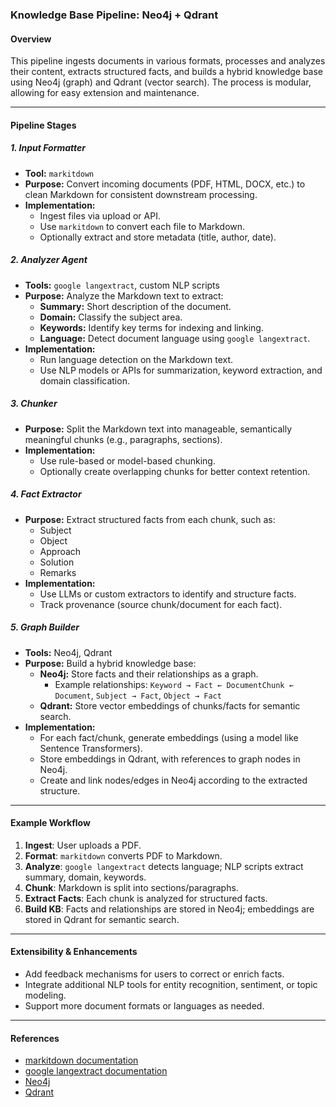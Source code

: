 ### Knowledge Base Pipeline: Neo4j + Qdrant

#### **Overview**
This pipeline ingests documents in various formats, processes and analyzes their content, extracts structured facts, and builds a hybrid knowledge base using Neo4j (graph) and Qdrant (vector search). The process is modular, allowing for easy extension and maintenance.

---

#### **Pipeline Stages**

##### 1. Input Formatter
- **Tool:** `markitdown`
- **Purpose:** Convert incoming documents (PDF, HTML, DOCX, etc.) to clean Markdown for consistent downstream processing.
- **Implementation:**
  - Ingest files via upload or API.
  - Use `markitdown` to convert each file to Markdown.
  - Optionally extract and store metadata (title, author, date).

##### 2. Analyzer Agent
- **Tools:** `google langextract`, custom NLP scripts
- **Purpose:** Analyze the Markdown text to extract:
  - **Summary:** Short description of the document.
  - **Domain:** Classify the subject area.
  - **Keywords:** Identify key terms for indexing and linking.
  - **Language:** Detect document language using `google langextract`.
- **Implementation:**
  - Run language detection on the Markdown text.
  - Use NLP models or APIs for summarization, keyword extraction, and domain classification.

##### 3. Chunker
- **Purpose:** Split the Markdown text into manageable, semantically meaningful chunks (e.g., paragraphs, sections).
- **Implementation:**
  - Use rule-based or model-based chunking.
  - Optionally create overlapping chunks for better context retention.

##### 4. Fact Extractor
- **Purpose:** Extract structured facts from each chunk, such as:
  - Subject
  - Object
  - Approach
  - Solution
  - Remarks
- **Implementation:**
  - Use LLMs or custom extractors to identify and structure facts.
  - Track provenance (source chunk/document for each fact).

##### 5. Graph Builder
- **Tools:** Neo4j, Qdrant
- **Purpose:** Build a hybrid knowledge base:
  - **Neo4j:** Store facts and their relationships as a graph.
    - Example relationships: `Keyword → Fact ← DocumentChunk ← Document`, `Subject → Fact`, `Object → Fact`
  - **Qdrant:** Store vector embeddings of chunks/facts for semantic search.
- **Implementation:**
  - For each fact/chunk, generate embeddings (using a model like Sentence Transformers).
  - Store embeddings in Qdrant, with references to graph nodes in Neo4j.
  - Create and link nodes/edges in Neo4j according to the extracted structure.

---

#### **Example Workflow**

1. **Ingest**: User uploads a PDF.
2. **Format**: `markitdown` converts PDF to Markdown.
3. **Analyze**: `google langextract` detects language; NLP scripts extract summary, domain, keywords.
4. **Chunk**: Markdown is split into sections/paragraphs.
5. **Extract Facts**: Each chunk is analyzed for structured facts.
6. **Build KB**: Facts and relationships are stored in Neo4j; embeddings are stored in Qdrant for semantic search.

---

#### **Extensibility & Enhancements**
- Add feedback mechanisms for users to correct or enrich facts.
- Integrate additional NLP tools for entity recognition, sentiment, or topic modeling.
- Support more document formats or languages as needed.

---

#### **References**
- [markitdown documentation](https://github.com/markitdown/markitdown)
- [google langextract documentation](https://pypi.org/project/langextract/)
- [Neo4j](https://neo4j.com/)
- [Qdrant](https://qdrant.tech/)